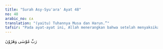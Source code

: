```yaml
---
title: "Surah Asy-Syu'ara' Ayat 48"
no: 48
arabic_no: ٤٨
translation: "(yaitu) Tuhannya Musa dan Harun.”"
tafsir: "Pada ayat-ayat ini, Allah menerangkan bahwa setelah menyaksikan apa yang terjadi, ahli-ahli sihir Fir'aun itu menyerah kalah. Mereka tersungkur dan lalu bersujud kepada Allah Tuhan Yang Mahakuasa dan Mahaperkasa, sambil berikrar, \"Kami telah beriman kepada Tuhan semesta alam, yaitu Tuhan yang disembah Musa dan Harun.\" Mereka berbuat demikian karena sadar bahwa apa yang mereka perlihatkan kepada orang banyak hanyalah khayalan dan tipuan semata. Adapun apa yang diperlihatkan Musa adalah mukjizat, dan betul-betul bukan sihir. Itu adalah suatu kekuasaan yang jauh lebih unggul dari apa yang mereka ketahui, dan datangnya dari langit untuk memperkuat Musa di dalam pengakuannya sebagai seorang rasul Allah."
---
```

رَبِّ مُوْسٰى وَهٰرُوْنَ  